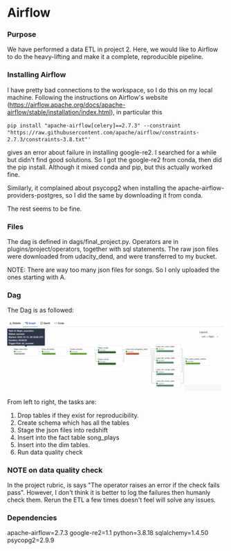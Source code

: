 # Airflow

### Purpose
We have performed a data ETL in project 2. Here, we would like to Airflow to do the heavy-lifting and make it a complete, reproducible pipeline.

### Installing Airflow
I have pretty bad connections to the workspace, so I do this on my local machine. Following the instructions on Airflow's website (https://airflow.apache.org/docs/apache-airflow/stable/installation/index.html), in particular this

```
pip install "apache-airflow[celery]==2.7.3" --constraint "https://raw.githubusercontent.com/apache/airflow/constraints-2.7.3/constraints-3.8.txt"'
```

gives an error about failure in installing google-re2. I searched for a while but didn't find good solutions. So I got the google-re2 from conda, then did the pip install. Although it mixed conda and pip, but this actually worked fine.

Similarly, it complained about psycopg2 when installing the apache-airflow-providers-postgres, so I did the same by downloading it from conda.

The rest seems to be fine.

### Files
The dag is defined in dags/final_project.py. Operators are in plugins/project/operators, together with sql statements. The raw json files were downloaded from udacity_dend, and were transferred to my bucket. 

NOTE: There are way too many json files for songs. So I only uploaded the ones starting with A.

### Dag
The Dag is as followed:

![](./airflow.png)

From left to right, the tasks are:
1. Drop tables if they exist for reproducibility.
2. Create schema which has all the tables
3. Stage the json files into redshift
4. Insert into the fact table song_plays
5. Insert into the dim tables.
6. Run data quality check

### NOTE on data quality check
In the project rubric, is says "The operator raises an error if the check fails pass". However, I don't think it is better to log the failures then humanly check them. Rerun the ETL a few times doesn't feel will solve any issues.

### Dependencies
apache-airflow=2.7.3
google-re2=1.1
python=3.8.18
sqlalchemy=1.4.50 
psycopg2=2.9.9